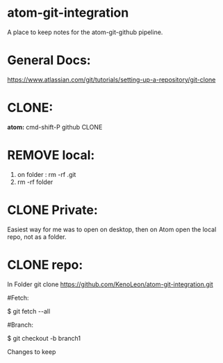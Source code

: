 # atom-git-integration
A place to keep notes for the atom-git-github pipeline.


# General Docs:
https://www.atlassian.com/git/tutorials/setting-up-a-repository/git-clone

# CLONE:
**atom:** cmd-shift-P github CLONE


# REMOVE local:

1. on folder : rm -rf .git
2. rm -rf folder


# CLONE Private:

Easiest way for me was to open on desktop, then on Atom open the local repo, not as a folder.


# CLONE repo:
In Folder
git clone https://github.com/KenoLeon/atom-git-integration.git

#Fetch:

$ git fetch --all

#Branch:

$ git checkout -b branch1


Changes to keep
